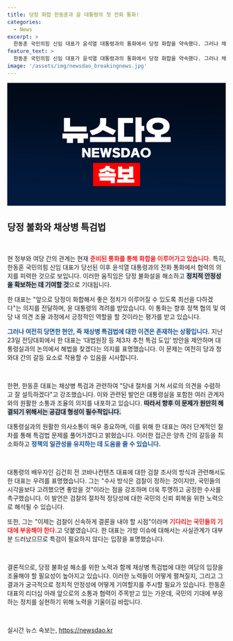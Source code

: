 ```yaml
---
title: 당정 화합 한동훈과 윤 대통령의 첫 전화 통화!
categories:
  - News
excerpt: >
  한동훈 국민의힘 신임 대표가 윤석열 대통령과의 통화에서 당정 화합을 약속했다. 그러나 채상병 특검법을 둘러싼 이견이 여전히 남아 있어 향후 갈등 가능성이 제기된다. 대통령실과의 설득 의지도 밝히며 긴장의 끈을 놓지 않고 있다.
feature_text: >
  한동훈 국민의힘 신임 대표가 윤석열 대통령과의 통화에서 당정 화합을 약속했다. 그러나 채상병 특검법을 둘러싼 이견이 여전히 남아 있어 향후 갈등 가능성이 제기된다. 대통령실과의 설득 의지도 밝히며 긴장의 끈을 놓지 않고 있다.
image: '/assets/img/newsdao_breakingnews.jpg'
---
```


<p><img src="/assets/img/newsdao_breakingnews.jpg" alt="ontimetimes 속보" /></p>

<h2 data-ke-size="size26">당정 불화와 채상병 특검법</h2>

<p data-ke-size="size16">&nbsp;</p>

<p>현 정부와 여당 간의 관계는 현재 <b><span style="color: #ee2323;">준비된 통화를 통해 화합을 이루어가고 있습니다.</span></b> 특히, 한동훈 국민의힘 신임 대표가 당선된 이후 윤석열 대통령과의 전화 통화에서 협력의 의지를 피력한 것으로 보입니다. 이러한 움직임은 당정 불화설을 해소하고 <b><span style="background-color: #21538527;">정치적 안정성을 확보하는 데 기여할 것</span></b>으로 기대됩니다. </p>

<p>한 대표는 "앞으로 당정이 화합해서 좋은 정치가 이루어질 수 있도록 최선을 다하겠다"는 의지를 전달하며, 윤 대통령의 격려를 받았습니다. 이 통화는 향후 정책 협의 및 여당 내 의견 조율 과정에서 긍정적인 역할을 할 것이라는 평가를 받고 있습니다. </p>

<p><b><span style="color: #1a5490;">그러나 여전히 당면한 현안, 즉 채상병 특검법에 대한 이견은 존재하는 상황입니다.</span></b> 지난 23일 전당대회에서 한 대표는 ‘대법원장 등 제3자 추천 특검 도입’ 방안을 제안하며 대통령실과의 논의에서 해법을 찾겠다는 의지를 표명했습니다. 이 문제는 여전히 당과 청와대 간의 갈등 요소로 작용할 수 있음을 시사합니다.</p>

<p data-ke-size="size16">&nbsp;</p>

<p>한편, 한동훈 대표는 채상병 특검과 관련하여 "당내 절차를 거쳐 서로의 의견을 수렴하고 잘 설득하겠다"고 강조했습니다. 이와 관련된 발언은 대통령실을 포함한 여러 관계자와의 원활한 소통과 조율의 의지를 내포하고 있습니다. <b><span style="background-color: #21538527;">따라서 향후 이 문제가 원만히 해결되기 위해서는 공감대 형성이 필수적입니다.</span></b></p>

<p>대통령실과의 원활한 의사소통이 매우 중요하며, 이를 위해 한 대표는 여러 단계적인 절차를 통해 특검법 문제를 풀어가겠다고 밝혔습니다. 이러한 접근은 양측 간의 갈등을 최소화하고 <b><span style="color: #1a5490;">정책의 일관성을 유지하는 데 도움을 줄 수 있습니다.</span></b></p>

<p data-ke-size="size16">&nbsp;</p>

<p>대통령의 배우자인 김건희 전 코바나컨텐츠 대표에 대한 검찰 조사의 방식과 관련해서도 한 대표는 우려를 표명했습니다. 그는 "수사 방식은 검찰이 정하는 것이지만, 국민들의 시각을보다 고려했으면 좋았을 것"이라는 점을 강조하며 더욱 투명하고 공정한 수사를 촉구했습니다. 이 발언은 검찰의 절차적 정당성에 대한 국민의 신뢰 회복을 위한 노력으로 해석될 수 있습니다.</p>

<p>또한, 그는 "이제는 검찰이 신속하게 결론을 내야 할 시점"이라며 <b><span style="color: #ee2323;">기다리는 국민들의 기대에 부응해야 한다.</span></b>고 덧붙였습니다. 한 대표는 가방 이슈에 대해서는 사실관계가 대부분 드러났으므로 특검이 필요하지 않다는 입장을 표명했습니다. </p>

<p data-ke-size="size16">&nbsp;</p>

<p>결론적으로, 당정 불화설 해소를 위한 노력과 함께 채상병 특검법에 대한 여당의 입장을 조율해야 할 필요성이 높아지고 있습니다. 이러한 노력들이 어떻게 펼쳐질지, 그리고 그 결과가 궁극적으로 정치적 안정성에 어떻게 기여할지를 주시할 필요가 있습니다. 한동훈 대표의 리더십 아래 앞으로의 소통과 협력이 주목받고 있는 가운데, 국민의 기대에 부응하는 정치를 실현하기 위해 노력을 기울이길 바랍니다. </p>

<p data-ke-size="size16">&nbsp;</p>
실시간 뉴스 속보는, <a href="https://newsdao.kr" rel="dofollow">https://newsdao.kr</a>


